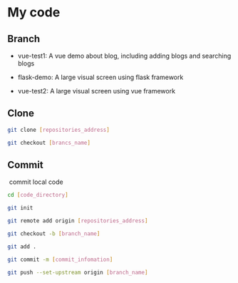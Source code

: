 # My code

## Branch

- vue-test1:   A vue demo about blog, including adding blogs and searching blogs 

- flask-demo:   A large visual screen using flask framework 

- vue-test2:   A large visual screen using vue framework 

## Clone

```bash
git clone [repositories_address]

git checkout [brancs_name]
```

## Commit

​		commit local code

```bash
cd [code_directory]

git init 

git remote add origin [repositories_address]

git checkout -b [branch_name]

git add .

git commit -m [commit_infomation]

git push --set-upstream origin [branch_name]
```

